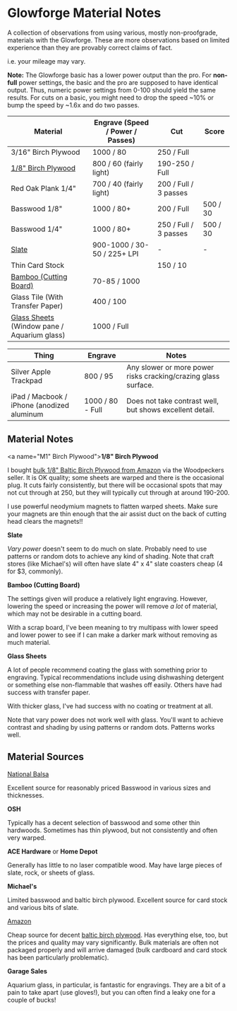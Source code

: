 # Glowforge Material Notes

A collection of observations from using various, mostly non-proofgrade, materials with the Glowforge.  These are more observations based on limited experience than they are provably correct claims of fact.

i.e. your mileage may vary.

**Note:** The Glowforge basic has a lower power output than the pro.   For **non-full** power settings, the basic and the pro are supposed to have identical output.  Thus, numeric power settings from 0-100 should yield the same results.   For cuts on a basic, you might need to drop the speed ~10% or bump the speed by ~1.6x and do two passes.

Material | Engrave (Speed / Power / Passes) | Cut | Score
-------- | ------- | --- | -----
3/16" Birch Plywood | 1000 / 80 | 250 / Full
[1/8" Birch Plywood](#M1) | 800 / 60 (fairly light) | 190-250 / Full | | 
Red Oak Plank 1/4" | 700 / 40 (fairly light) | 200 / Full / 3 passes
Basswood 1/8" | 1000 / 80+ | 200 / Full | 500 / 30
Basswood 1/4" | 1000 / 80+ | 250 / Full / 3 passes | 500 / 30
[Slate](#M2) | 900-1000 / 30-50 / 225+ LPI | - | -
Thin Card Stock | | 150 / 10 |
[Bamboo (Cutting Board)](#M3) | 70-85 / 1000
Glass Tile (With Transfer Paper) | 400 / 100
[Glass Sheets](#M4) (Window pane / Aquarium glass) | 1000 / Full

Thing | Engrave | Notes
----- | ------- | -----
Silver Apple Trackpad | 800 / 95 | Any slower or more power risks cracking/crazing glass surface.
iPad / Macbook / iPhone (anodized aluminum | 1000 / 80 - Full | Does not take contrast well, but shows excellent detail. 

## Material Notes

<a name="M1" Birch Plywood"></a>**1/8" Birch Plywood**

I bought [bulk 1/8" Baltic Birch Plywood from Amazon](https://amzn.to/2I1s0xE) via the Woodpeckers seller.   It is OK quality;  some sheets are warped and there is the occasional plug.   It cuts fairly consistently, but there will be occasional spots that may not cut through at 250, but they will typically cut through at around 190-200.

I use powerful neodymium magnets to flatten warped sheets.  Make sure your magnets are thin enough that the air assist duct on the back of cutting head clears the magnets!!

<a name="M2"></a>**Slate**

*Vary power* doesn't seem to do much on slate.  Probably need to use patterns or random dots to achieve any kind of shading.  Note that craft stores (like Michael's) will often have slate 4" x 4" slate coasters cheap (4 for $3, commonly).

<a name="M3"></a>**Bamboo (Cutting Board)**

The settings given will produce a relatively light engraving.  However, lowering the speed or increasing the power will remove *a lot* of material, which may not be desirable in a cutting board.

With a scrap board, I've been meaning to try multipass with lower speed and lower power to see if I can make a darker mark without removing as much material.

<a name="M4"></a>**Glass Sheets**

A lot of people recommend coating the glass with something prior to engraving.  Typical recommendations include using dishwashing detergent or something else non-flammable that washes off easily.  Others have had success with transfer paper.

With thicker glass, I've had success with no coating or treatment at all.

Note that vary power does not work well with glass.   You'll want to achieve contrast and shading by using patterns or random dots.   Patterns works well.

## Material Sources

[National Balsa](http://www.nationalbalsa.com)

Excellent source for reasonably priced Basswood in various sizes and thicknesses.

**OSH**

Typically has a decent selection of basswood and some other thin hardwoods.  Sometimes has thin plywood, but not consistently and often very warped.

**ACE Hardware** or **Home Depot**

Generally has little to no laser compatible wood.   May have large pieces of slate, rock, or sheets of glass.

**Michael's**

Limited basswood and baltic birch plywood.   Excellent source for card stock and various bits of slate.

[Amazon](https://amzn.to/2G4ZM8U)

Cheap source for decent [baltic birch plywood](https://amzn.to/2I1s0xE).   Has everything else, too, but the prices and quality may vary significantly.  Bulk materials are often not packaged properly and will arrive damaged (bulk cardboard and card stock has been particularly problematic).

**Garage Sales**

Aquarium glass, in particular, is fantastic for engravings.   They are a bit of a pain to take apart (use gloves!), but you can often find a leaky one for a couple of bucks!


